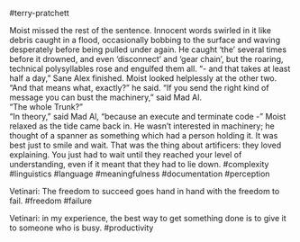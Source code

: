 #terry-pratchett 

Moist missed the rest of the sentence. Innocent words swirled in it like debris caught in a flood, occasionally bobbing to the surface and waving desperately before being pulled under again. He caught ‘the’ several times before it drowned, and even ‘disconnect’ and ‘gear chain’, but the roaring, technical polysyllables rose and engulfed them all.
“- and that takes at least half a day,” Sane Alex finished.
Moist looked helplessly at the other two. “And that means what, exactly?” he said.
“If you send the right kind of message you can bust the machinery,” said Mad Al.  
“The whole Trunk?”  
“In theory,” said Mad Al, “because an execute and terminate code -”
Moist relaxed as the tide came back in. He wasn’t interested in machinery; he thought of a spanner as something which had a person holding it. It was best just to smile and wait. That was the thing about artificers: they loved explaining. You just had to wait until they reached your level of understanding, even if it meant that they had to lie down.
#complexity #linguistics #language #meaningfulness #documentation #perception 

Vetinari: The freedom to succeed goes hand in hand with the freedom to fail.
#freedom #failure 

Vetinari: in my experience, the best way to get something done is to give it to someone who is busy.
#productivity 